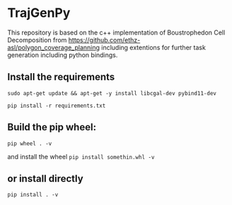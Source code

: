 # TrajGenPy
This repository is based on the c++ implementation of Boustrophedon Cell Decomposition from https://github.com/ethz-asl/polygon_coverage_planning including extentions for further task generation including python bindings. 

## Install the requirements
```sudo apt-get update && apt-get -y install libcgal-dev pybind11-dev```

```pip install -r requirements.txt```

## Build the pip wheel:
```pip wheel . -v```

and install the wheel
```pip install somethin.whl -v```

## or install directly
```pip install . -v```

